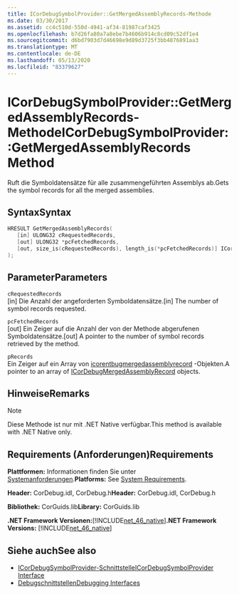 ```yaml
---
title: ICorDebugSymbolProvider::GetMergedAssemblyRecords-Methode
ms.date: 03/30/2017
ms.assetid: cc4c510d-550d-4941-af34-81987caf3425
ms.openlocfilehash: b7d26fa80a7a8ebe7b4606b914c8cd09c52df1e4
ms.sourcegitcommit: d6bd7903d7d46698e9d89d3725f3bb4876891aa3
ms.translationtype: MT
ms.contentlocale: de-DE
ms.lasthandoff: 05/13/2020
ms.locfileid: "83379627"
---
```

# <a name="icordebugsymbolprovidergetmergedassemblyrecords-method"></a><span data-ttu-id="a2a28-102">ICorDebugSymbolProvider::GetMergedAssemblyRecords-Methode</span><span class="sxs-lookup"><span data-stu-id="a2a28-102">ICorDebugSymbolProvider::GetMergedAssemblyRecords Method</span></span>
<span data-ttu-id="a2a28-103">Ruft die Symboldatensätze für alle zusammengeführten Assemblys ab.</span><span class="sxs-lookup"><span data-stu-id="a2a28-103">Gets the symbol records for all the merged assemblies.</span></span>  
  
## <a name="syntax"></a><span data-ttu-id="a2a28-104">Syntax</span><span class="sxs-lookup"><span data-stu-id="a2a28-104">Syntax</span></span>  
  
```cpp  
HRESULT GetMergedAssemblyRecords(  
   [in] ULONG32 cRequestedRecords,  
   [out] ULONG32 *pcFetchedRecords,  
   [out, size_is(cRequestedRecords), length_is(*pcFetchedRecords)] ICorDebugMergedAssemblyRecord *pRecords[]  
);  
```  
  
## <a name="parameters"></a><span data-ttu-id="a2a28-105">Parameter</span><span class="sxs-lookup"><span data-stu-id="a2a28-105">Parameters</span></span>  
 `cRequestedRecords`  
 <span data-ttu-id="a2a28-106">[in] Die Anzahl der angeforderten Symboldatensätze.</span><span class="sxs-lookup"><span data-stu-id="a2a28-106">[in] The number of symbol records requested.</span></span>  
  
 `pcFetchedRecords`  
 <span data-ttu-id="a2a28-107">[out] Ein Zeiger auf die Anzahl der von der Methode abgerufenen Symboldatensätze.</span><span class="sxs-lookup"><span data-stu-id="a2a28-107">[out] A pointer to the number of symbol records retrieved by the method.</span></span>  
  
 `pRecords`  
 <span data-ttu-id="a2a28-108">Ein Zeiger auf ein Array von [icorentbugmergedassemblyrecord](icordebugmergedassemblyrecord-interface.md) -Objekten.</span><span class="sxs-lookup"><span data-stu-id="a2a28-108">A pointer to an array of [ICorDebugMergedAssemblyRecord](icordebugmergedassemblyrecord-interface.md) objects.</span></span>  
  
## <a name="remarks"></a><span data-ttu-id="a2a28-109">Hinweise</span><span class="sxs-lookup"><span data-stu-id="a2a28-109">Remarks</span></span>  
  
> [!NOTE]
> <span data-ttu-id="a2a28-110">Diese Methode ist nur mit .NET Native verfügbar.</span><span class="sxs-lookup"><span data-stu-id="a2a28-110">This method is available with .NET Native only.</span></span>  
  
## <a name="requirements"></a><span data-ttu-id="a2a28-111">Requirements (Anforderungen)</span><span class="sxs-lookup"><span data-stu-id="a2a28-111">Requirements</span></span>  
 <span data-ttu-id="a2a28-112">**Plattformen:** Informationen finden Sie unter [Systemanforderungen](../../get-started/system-requirements.md).</span><span class="sxs-lookup"><span data-stu-id="a2a28-112">**Platforms:** See [System Requirements](../../get-started/system-requirements.md).</span></span>  
  
 <span data-ttu-id="a2a28-113">**Header:** CorDebug.idl, CorDebug.h</span><span class="sxs-lookup"><span data-stu-id="a2a28-113">**Header:** CorDebug.idl, CorDebug.h</span></span>  
  
 <span data-ttu-id="a2a28-114">**Bibliothek:** CorGuids.lib</span><span class="sxs-lookup"><span data-stu-id="a2a28-114">**Library:** CorGuids.lib</span></span>  
  
 <span data-ttu-id="a2a28-115">**.NET Framework Versionen:**[!INCLUDE[net_46_native](../../../../includes/net-46-native-md.md)]</span><span class="sxs-lookup"><span data-stu-id="a2a28-115">**.NET Framework Versions:** [!INCLUDE[net_46_native](../../../../includes/net-46-native-md.md)]</span></span>  
  
## <a name="see-also"></a><span data-ttu-id="a2a28-116">Siehe auch</span><span class="sxs-lookup"><span data-stu-id="a2a28-116">See also</span></span>

- [<span data-ttu-id="a2a28-117">ICorDebugSymbolProvider-Schnittstelle</span><span class="sxs-lookup"><span data-stu-id="a2a28-117">ICorDebugSymbolProvider Interface</span></span>](icordebugsymbolprovider-interface.md)
- [<span data-ttu-id="a2a28-118">Debugschnittstellen</span><span class="sxs-lookup"><span data-stu-id="a2a28-118">Debugging Interfaces</span></span>](debugging-interfaces.md)
